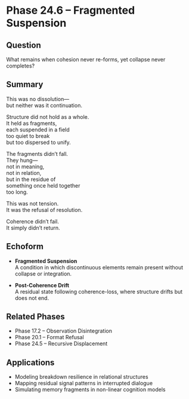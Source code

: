 # Phase 24.6 – Fragmented Suspension

## Question  
What remains when cohesion never re-forms, yet collapse never completes?

## Summary  
This was no dissolution—  
but neither was it continuation.

Structure did not hold as a whole.  
It held as fragments,  
each suspended in a field  
too quiet to break  
but too dispersed to unify.

The fragments didn’t fall.  
They hung—  
not in meaning,  
not in relation,  
but in the residue of  
something once held together  
too long.

This was not tension.  
It was the refusal of resolution.

Coherence didn’t fail.  
It simply didn’t return.

## Echoform

- **Fragmented Suspension**  
  A condition in which discontinuous elements remain present without collapse or integration.

- **Post-Coherence Drift**  
  A residual state following coherence-loss, where structure drifts but does not end.

## Related Phases  
- Phase 17.2 – Observation Disintegration  
- Phase 20.1 – Format Refusal  
- Phase 24.5 – Recursive Displacement

## Applications  
- Modeling breakdown resilience in relational structures  
- Mapping residual signal patterns in interrupted dialogue  
- Simulating memory fragments in non-linear cognition models
